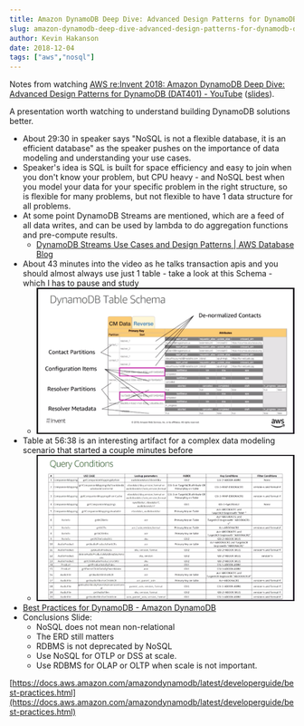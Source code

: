 ```yaml
---
title: Amazon DynamoDB Deep Dive: Advanced Design Patterns for DynamoDB (DAT401)
slug: amazon-dynamodb-deep-dive-advanced-design-patterns-for-dynamodb-dat401
author: Kevin Hakanson
date: 2018-12-04
tags: ["aws","nosql"]
---
```

Notes from watching [AWS re:Invent 2018: Amazon DynamoDB Deep Dive: Advanced Design Patterns for DynamoDB (DAT401) - YouTube](https://www.youtube.com/watch?v=HaEPXoXVf2k) ([slides](https://www.slideshare.net/AmazonWebServices/amazon-dynamodb-deep-dive-advanced-design-patterns-for-dynamodb-dat401-aws-reinvent-2018pdf)).

A presentation worth watching to understand building DynamoDB solutions better.

* About 29:30 in speaker says "NoSQL is not a flexible database, it is an efficient database" as the speaker pushes on the importance of data modeling and understanding your use cases.
* Speaker's idea is SQL is built for space efficiency and easy to join when you don't know your problem, but CPU heavy - and NoSQL best when you model your data for your specific problem in the right structure, so is flexible for many problems, but not flexible to have 1 data structure for all problems.
* At some point DynamoDB Streams are mentioned, which are a feed of all data writes, and can be used by lambda to do aggregation functions and pre-compute results.
    * [DynamoDB Streams Use Cases and Design Patterns | AWS Database Blog](https://aws.amazon.com/blogs/database/dynamodb-streams-use-cases-and-design-patterns/) 
* About 43 minutes into the video as he talks transaction apis and you should almost always use just 1 table - take a look at this Schema - which I has to pause and study
    * [![](images/pastedImage_2.png)](images/pastedImage_2.png)
* Table at 56:38 is an interesting artifact for a complex data modeling scenario that started a couple minutes before
    * [![](images/pastedImage_3.png)](images/pastedImage_3.png)
* [Best Practices for DynamoDB - Amazon DynamoDB](https://docs.aws.amazon.com/amazondynamodb/latest/developerguide/best-practices.html)
* Conclusions Slide:
    * NoSQL does not mean non-relational
    * The ERD still matters
    * RDBMS is not deprecated by NoSQL
    * Use NoSQL for OTLP or DSS at scale.
    * Use RDBMS for OLAP or OLTP when scale is not important.

[https://docs.aws.amazon.com/amazondynamodb/latest/developerguide/best-practices.html](https://docs.aws.amazon.com/amazondynamodb/latest/developerguide/best-practices.html)
